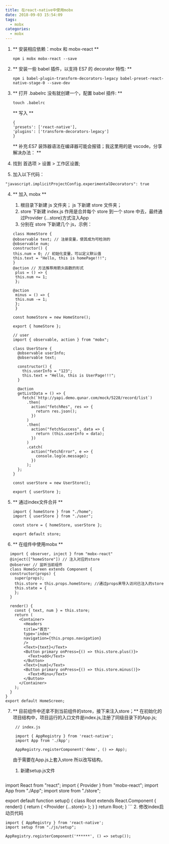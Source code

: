 ```yaml
---
title: 在react-native中使用mobx
date: 2018-09-03 15:54:09
tags:
  - mobx
categories:
  - mobx
---
```


1. ** 安装相应依赖：mobx 和 mobx-react **

    ```
    npm i mobx mobx-react --save
    ```

2. ** 安装一些 babel 插件，以支持 ES7 的 decorator 特性: **
   ```
   npm i babel-plugin-transform-decorators-legacy babel-preset-react-native-stage-0 --save-dev
   ```
3. ** 打开 .babelrc 没有就创建一个，配置 babel 插件: **
   ```
   touch .babelrc
   ```
   ** 写入 **
   ```
   {
   'presets': ['react-native'],
   'plugins': ['transform-decorators-legacy']
   }
   ```
   ** 补充:ES7 装饰器语法在编译器可能会报错；我这里用的是 vscode，分享解决办法： **
  1. 找到 首选项 > 设置 > 工作区设置;
  2. 加入以下代码：
   ```
   "javascript.implicitProjectConfig.experimentalDecorators": true
   ```

4. ** 加入 mobx **
   1. 根目录下新建 js 文件夹； js 下新建 store 文件夹；
   2. store 下新建 index.js 作用是合并每个 store 到一个 store 中去，最终通过Provider {...store}方式注入App
   3. 分别在 store 下新建几个 js，示例：
   ```
   class HomeStore {
   @observable text; // 注册变量，使其成为可检测的
   @observable num;
   constructor() {
   this.num = 0; // 初始化变量，可以定义默认值
   this.text = "Hello, this is homePage!!!";
   }
   @action // 方法推荐用箭头函数的形式
    plus = () => {
    this.num += 1;
    };

   @action
    minus = () => {
    this.num -= 1; 
    };
    }

   const homeStore = new HomeStore();

   export { homeStore };

    ```
    ```
    // user
    import { observable, action } from "mobx";

    class UserStore {
      @observable userInfo;
      @observable text;

      constructor() {
        this.userInfo = "123";
        this.text = "Hello, this is UserPage!!!";
      }

      @action
      getListData = () => {
        fetch(`http://yapi.demo.qunar.com/mock/5228/record/list`)
          .then(
            action("fetchRes", res => {
              return res.json();
            })
          )
          .then(
            action("fetchSuccess", data => {
              return (this.userInfo = data);
            })
          )
          .catch(
            action("fetchError", e => {
              console.log(e.message);
            })
          );
      };
    }

    const userStore = new UserStore();

    export { userStore };

    ```
5. ** 通过index文件合并 **
   ```
   import { homeStore } from "./home";
   import { userStore } from "./user";

   const store = { homeStore, userStore };

   export default store;

   ```
   
 6. ** 在组件中使用mobx **
  ```
    import { observer, inject } from "mobx-react"
    @inject(["homeStore"]) // 注入对应的store
    @observer // 监听当前组件
    class HomeScreen extends Component {
    constructor(props) {
      super(props);
      this.store = this.props.homeStore; //通过props来导入访问已注入的store
      this.state = {
      };
    }

    render() {
      const { text, num } = this.store;
      return (
        <Container>
          <Headers 
          title="首页" 
          type='index' 
          navigation={this.props.navigation}
          />
          <Text>{text}</Text>
          <Button primary onPress={() => this.store.plus()}>
            <Text>add</Text>
          </Button>
          <Text>{num}</Text>
          <Button primary onPress={() => this.store.minus()}>
            <Text>Minu</Text>
          </Button>
        </Container>
      );
    }
  }
  export default HomeScreen;

  ```
7. ** 目前组件中还拿不到当前组件的store，接下来注入store；**
   在初始化的项目结构中，项目运行的入口文件是index.js,注册了同级目录下的App.js;

   ```
    // index.js

    import { AppRegistry } from 'react-native';
    import App from './App';

    AppRegistry.registerComponent('demo', () => App);

   ```
   由于需要在App.js上套入store 所以改写结构，
   1. 新建setup.js文件
      ```
import React from "react";
import { Provider } from "mobx-react";
import App from "./App";
import store from "./store";

export default function setup() {
  class Root extends React.Component {
    render() {
      return (
        <Provider {...store}>
          <App />
        </Provider>
      );
    }
  }
  return Root;
}
      ```
  2. 修改index启动页代码
  ```
import { AppRegistry } from 'react-native';
import setup from "./js/setup";

AppRegistry.registerComponent('******', () => setup());
  ```